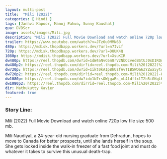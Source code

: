 ```yaml
---
layout: multi-post
title:  "Mili (2022)"
categories: [ Hindi ]
tags: [Janhvi Kapoor, Manoj Pahwa, Sunny Kaushal]
qua: DVDScr
image: assets/images/Mili.jpg
description: "Mili (2022) Full Movie Download and watch online 720p low file size 500 mb."
trailer: https://www.youtube.com/watch?v=JTz6u0MMN68
480p: https://mdisk.thopdbapp.workers.dev/?url=n7IvLf
720p: https://mdisk.thopdbapp.workers.dev/?url=DUUK4Q
1080p: https://mdisk.thopdbapp.workers.dev/?url=XsuKIR
dw480p: https://reel.thopdb.com/dw?id=1dW4aNvC6m8rV2NbOcvedBStUJ0sDIRQu
dw480p2: https://reel.thopdb.com/dir?id=reel.thopdb.com-Mili%20(2022)%20Hindi%20Full%20Movie%20PreDVD%20480p.mkv
dw720p: https://reel.thopdb.com/dw?id=1ikt0kAIpBhUzfAvTIBSWDa6ZYZwa5yto
dw720p2: https://reel.thopdb.com/dir?id=reel.thopdb.com-Mili%20(2022)-Hindi%20Full%20Movie%20PreDVD%20720p.mkv
dw1080p: https://reel.thopdb.com/dw?id=1b7rsOWjgaRs_mL4ldffxlT2h5iGKqLHN
dw1080p2: https://reel.thopdb.com/dir?id=reel.thopdb.com-Mili%20(2022)%20Hindi%20Full%20Movie%20PreDVD%201080p.mkv
dir: Mathukutty Xavier
featured: true
---
```


### Story Line:
Mili (2022) Full Movie Download and watch online 720p low file size 500 mb.

Mili Naudiyal, a 24-year-old nursing graduate from Dehradun, hopes to move to Canada for better prospects, until she lands herself in the soup. She gets locked inside the walk-in freezer of a fast food joint and must do whatever it takes to survive this unusual death-trap.


